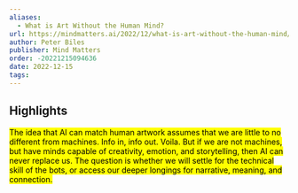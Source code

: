 ```yaml
---
aliases:
  - What is Art Without the Human Mind?
url: https://mindmatters.ai/2022/12/what-is-art-without-the-human-mind/
author: Peter Biles
publisher: Mind Matters
order: -20221215094636
date: 2022-12-15
tags:
---
```


## Highlights
<mark>The idea that AI can match human artwork assumes that we are little to no different from machines. Info in, info out. Voila. But if we are not machines, but have minds capable of creativity, emotion, and storytelling, then AI can never replace us. The question is whether we will settle for the technical skill of the bots, or access our deeper longings for narrative, meaning, and connection.</mark>

